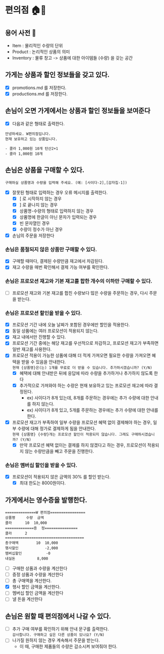 # 편의점 🏠💸

## 용어 사전 📘

- Item : 물리적인 수량의 단위
- Product : 논리적인 상품의 의미
- Inventory : 물류 창고 -> 상품에 대한 아이템들 (수량) 을 갖는 공간

## 가게는 상품과 할인 정보들을 갖고 있다.

- [x] promotions.md 를 저장한다.
- [x] productions.md 를 저장한다.

## 손님이 오면 가게에서는 상품과 할인 정보들을 보여준다

- [x] 다음과 같은 형태로 출력한다.

```
안녕하세요. W편의점입니다.
현재 보유하고 있는 상품입니다.

- 콜라 1,000원 10개 탄산2+1
- 콜라 1,000원 10개
```

## 손님은 상품을 구매할 수 있다.

```구매하실 상품명과 수량을 입력해 주세요. (예: [사이다-2],[감자칩-1])```

- [x] 잘못된 형태로 입력하는 경우 오류 메시지를 출력한다.
    - [x] [ 로 시작하지 않는 경우
    - [x] ] 로 끝나지 않는 경우
    - [x] 상품명-수량의 형태로 입력하지 않는 경우
    - [x] 상품명에 한글이 아닌 문자가 입력되는 경우
    - [x] 빈 문자열인 경우
    - [x] 수량이 정수가 아닌 경우

- [x] 손님의 주문을 저장한다

### 손님은 품절되지 않은 상품만 구매할 수 있다.

- [x] 구매할 때마다, 결제된 수량만큼 재고에서 차감된다.
- [x] 재고 수량을 매번 확인해서 결제 가능 여부를 확인한다.

### 손님은 프로모션 재고와 기본 재고를 합한 개수의 이하만 구매할 수 있다.

- [ ] 프로모션 재고와 기본 재고를 합친 수량보다 많은 수량을 주문하는 경우, 다시 주문을 받는다.

### 손님은 프로모션 할인을 받을 수 있다.

- [x] 프로모션 기간 내에 오늘 날짜가 포함된 경우에만 할인을 적용한다.
- [x] 동일 상품에는 여러 프로모션이 적용되지 않는다.
- [x] 재고 내에서만 진행할 수 있다.
- [x] 프로모션 기간 중에는 해당 재고를 우선적으로 차감하고, 프로모션 재고가 부족하면 일반 재고를 사용한다.
- [x] 프로모션 적용이 가능한 상품에 대해 더 적게 가져오면 필요한 수량을 가져오면 혜택을 받을 수 있음을 안내한다.<br>
  ```현재 {상품명}은(는) 1개를 무료로 더 받을 수 있습니다. 추가하시겠습니까? (Y/N)```
    - [x] 혜택에 대해 안내받은 뒤에 응답에 따라 수량을 추가하거나 추가하지 않도록 한다
    - [x] 추가적으로 가져와야 하는 수량은 현재 보유하고 있는 프로모션 재고에 따라 결정된다.
        - ex) 사이다가 8개 있는데, 8개를 주문하는 경우에는 추가 수량에 대한 안내를 하지 않는다.
        - ex) 사이다가 8개 있고, 5개를 주문하는 경우에는 추가 수량에 대한 안내를 한다.
- [x] 프로모션 재고가 부족하여 일부 수량을 프로모션 혜택 없이 결제해야 하는 경우, 일부 수량에 대해 정가로 결제하게 됨을 안내한다.<br>
  ```현재 {상품명} {수량}개는 프로모션 할인이 적용되지 않습니다. 그래도 구매하시겠습니까? (Y/N)```
    - [x] 만약 프로모션 혜택 없이는 결제를 하지 않겠다고 하는 경우, 프로모션이 적용되지 않는 수량만큼을 빼고 주문을 진행한다.

### 손님은 멤버십 할인을 받을 수 있다.

- [x] 프로모션이 적용되지 않은 금액의 30% 를 할인 받는다.
    - [x] 최대 한도는 8000원이다.

## 가게에서는 영수증을 발행한다.

```
==============W 편의점================
상품명		수량	금액
콜라		10 	10,000
=============증	정===============
콜라		2
====================================
총구매액		10	10,000
행사할인			-2,000
멤버십할인			-0
내실돈			 8,000
```

- [ ] 구매한 상품과 수량을 계산한다
- [ ] 증정 상품과 수량을 계산한다
- [ ] 총 구매액을 계산한다.
- [x] 행사 할인 금액을 계산한다.
- [ ] 멤버십 할인 금액을 계산한다
- [ ] 낼 돈을 계산한다

## 손님은 원할 때 편의점에서 나갈 수 있다.

- [ ] 추가 구매 여부를 확인하기 위해 안내 문구를 출력한다.<br>
  ```감사합니다. 구매하고 싶은 다른 상품이 있나요? (Y/N)```
- [ ] 나가질 원하지 않는 경우 계속해서 주문을 받는다.
    - 이 때, 구매한 제품들의 수량은 감소시켜 보여줘야 한다.


